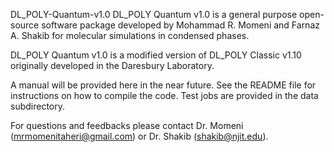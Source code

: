 DL_POLY-Quantum-v1.0
DL_POLY Quantum v1.0 is a general purpose open-source software package developed by Mohammad R. Momeni and Farnaz A. Shakib for molecular simulations in condensed phases.

DL_POLY Quantum v1.0 is a modified version of DL_POLY Classic v1.10 originally developed in the Daresbury Laboratory.

A manual will be provided here in the near future. See the README file for instructions on how to compile the code. Test jobs are provided in the data subdirectory.

For questions and feedbacks please contact Dr. Momeni (mrmomenitaheri@gmail.com) or Dr. Shakib (shakib@njit.edu).
